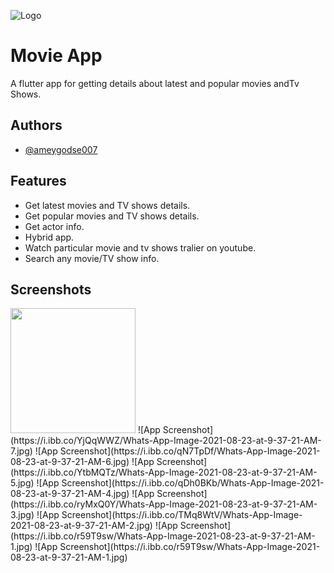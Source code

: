 
![Logo](https://i.ibb.co/612ZJvT/ic-launcher.jpg)

    
# Movie App

A flutter app for getting details about latest and popular movies andTv Shows.



## Authors

- [@ameygodse007](https://github.com/ameygodse007)

  
## Features

- Get latest movies and TV shows details.
- Get popular movies and TV shows details.
- Get actor info.
- Hybrid app.
- Watch particular movie and tv shows tralier on youtube.
- Search any movie/TV show info.

  
## Screenshots
<img src="https://i.ibb.co/m5YQYV1/Whats-App-Image-2021-08-23-at-9-37-21-AM-8.jpg" width="200" height="200"/>
![App Screenshot](https://i.ibb.co/YjQqWWZ/Whats-App-Image-2021-08-23-at-9-37-21-AM-7.jpg)
![App Screenshot](https://i.ibb.co/qN7TpDf/Whats-App-Image-2021-08-23-at-9-37-21-AM-6.jpg)
![App Screenshot](https://i.ibb.co/YtbMQTz/Whats-App-Image-2021-08-23-at-9-37-21-AM-5.jpg)
![App Screenshot](https://i.ibb.co/qDh0BKb/Whats-App-Image-2021-08-23-at-9-37-21-AM-4.jpg)
![App Screenshot](https://i.ibb.co/ryMxQ0Y/Whats-App-Image-2021-08-23-at-9-37-21-AM-3.jpg)
![App Screenshot](https://i.ibb.co/TMq8WtV/Whats-App-Image-2021-08-23-at-9-37-21-AM-2.jpg)
![App Screenshot](https://i.ibb.co/r59T9sw/Whats-App-Image-2021-08-23-at-9-37-21-AM-1.jpg)
![App Screenshot](https://i.ibb.co/r59T9sw/Whats-App-Image-2021-08-23-at-9-37-21-AM-1.jpg)
